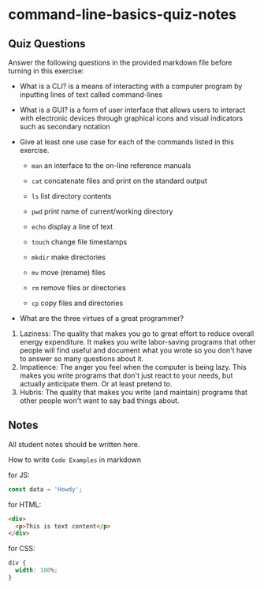 # command-line-basics-quiz-notes

## Quiz Questions

Answer the following questions in the provided markdown file before turning in this exercise:

- What is a CLI?
  is a means of interacting with a computer program by inputting lines of text called command-lines

- What is a GUI?
  is a form of user interface that allows users to interact with electronic devices through graphical icons and visual indicators such as secondary notation

- Give at least one use case for each of the commands listed in this exercise.

  - `man`
    an interface to the on-line reference manuals

  - `cat`
    concatenate files and print on the standard output

  - `ls`
    list directory contents

  - `pwd`
    print name of current/working directory

  - `echo`
    display a line of text

  - `touch`
    change file timestamps

  - `mkdir`
    make directories

  - `mv`
    move (rename) files

  - `rm`
    remove files or directories

  - `cp`
    copy files and directories

- What are the three virtues of a great programmer?

1. Laziness: The quality that makes you go to great effort to reduce overall energy expenditure. It makes you write labor-saving programs that other people will find useful and document what you wrote so you don't have to answer so many questions about it.
2. Impatience: The anger you feel when the computer is being lazy. This makes you write programs that don't just react to your needs, but actually anticipate them. Or at least pretend to.
3. Hubris: The quality that makes you write (and maintain) programs that other people won't want to say bad things about.

## Notes

All student notes should be written here.

How to write `Code Examples` in markdown

for JS:

```javascript
const data = 'Howdy';
```

for HTML:

```html
<div>
  <p>This is text content</p>
</div>
```

for CSS:

```css
div {
  width: 100%;
}
```
